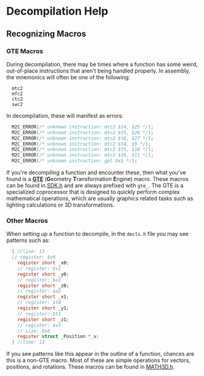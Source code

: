 # Decompilation Help

## Recognizing Macros

### GTE Macros

During decompilation, there may be times where a function has some weird, out-of-place instructions that aren't being handled properly. In assembly, the mnemonics will often be one of the following:

```assembly
  mtc2
  mfc2
  ctc2
  swc2
```

In decompilation, these will manifest as errors:

```c
  M2C_ERROR(/* unknown instruction: mtc2 $t4, $25 */);
  M2C_ERROR(/* unknown instruction: mtc2 $t5, $26 */);
  M2C_ERROR(/* unknown instruction: mtc2 $t6, $27 */);
  M2C_ERROR(/* unknown instruction: mtc2 $t4, $9 */);
  M2C_ERROR(/* unknown instruction: mtc2 $t5, $10 */);
  M2C_ERROR(/* unknown instruction: mtc2 $t6, $11 */);
  M2C_ERROR(/* unknown instruction: gpl 0x1 */);
```

If you're decompiling a function and encounter these, then what you've found is a [**GTE**](https://psx-spx.consoledev.net/geometrytransformationenginegte/) (**G**eometry **T**ransformation **E**ngine) macro. These macros can be found in [SDK.h](../include/Libs/SDK.h) and are always prefixed with `gte_`. The GTE is a specialized coprocessor that is designed to quickly perform complex mathematical operations, which are usually graphics related tasks such as lighting calculations or 3D transformations.

### Other Macros

When setting up a function to decompile, in the `decls.h` file you may see patterns such as:

```c
  { //line: 13
  // register: $v0
    register short _x0;
    // register: $v1
    register short _y0;
    // register: $a1
    register short _z0;
    // register: $a2
    register short _x1;
    // register: $t0
    register short _y1;
    // register: $t1
    register short _z1;
    // register: $a3
    // size: 0x6
    register struct _Position *_v;
  } //line: 13
```

If you see patterns like this appear in the outline of a function, chances are this is a non-GTE macro. Most of these are simple operations for vectors, positions, and rotations. These macros can be found in [MATH3D.h](../include/Game/MATH3D.h).
